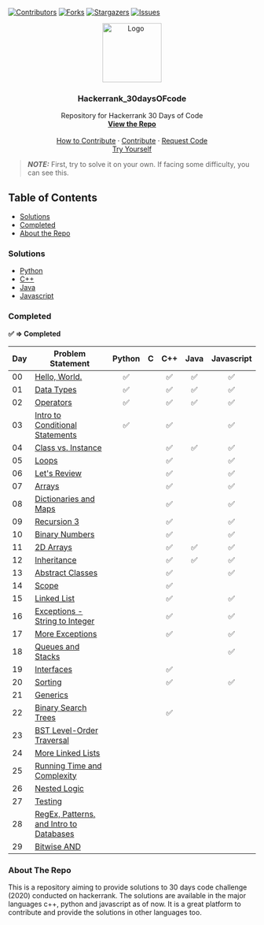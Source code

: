 [![Contributors][contributors-shield]][contributors-url]
[![Forks][forks-shield]][forks-url]
[![Stargazers][stars-shield]][stars-url]
[![Issues][issues-shield]][issues-url]

<p align="center">
  <a href=" https://www.hackerrank.com/domains/tutorials/30-days-of-code">
    <img src="https://alternative.me/media/256/hackerrank-icon-3ruwgb2qxxh1gxg6-c.png" alt="Logo" width="120" height="120">
  </a>

  <h3 align="center">Hackerrank_30daysOFcode</h3>

  <p align="center">
    Repository for Hackerrank 30 Days of Code
    <br />
    <a href="https://github.com/rahulsain3000/Hackerrank_30daysOFcode"><strong>View the Repo</strong></a>
    <br />
    <br />
    <a href="https://github.com/rahulsain3000/Hackerrank_30daysOFcode/blob/master/CONTRIBUTING.md">How to Contribute</a>
    ·
    <a href="https://github.com/rahulsain3000/Hackerrank_30daysOFcode/issues">Contribute</a>
    ·
    <a href="https://github.com/rahulsain3000/Hackerrank_30daysOFcode/issues">Request Code</a>
    <br/>
    <a href="https://www.hackerrank.com/domains/tutorials/30-days-of-code">Try Yourself</a>

  </p>
</p>

> **_NOTE:_** First, try to solve it on your own. If facing some difficulty, you can see this.

## Table of Contents

- [Solutions](#solutions)
- [Completed](#completed)
- [About the Repo](#about-the-repo)

### Solutions

- [Python](<https://github.com/rahulsain3000/Hackerrank_30daysOFcode/tree/master/30%20days%20of%20code(%20python)>)
- [C++](<https://github.com/rahulsain3000/Hackerrank_30daysOFcode/tree/master/30%20days%20of%20code(%20c%2B%2B)>)
- [Java](https://github.com/rahulsain3000/Hackerrank_30daysOFcode/tree/master/Hackerrank_30daysOFcode_in_JavaScript)
- [Javascript](https://github.com/rahulsain3000/Hackerrank_30daysOFcode/tree/master/Hackerrank_30daysOFcode_in_JavaScript)

### Completed

**:white_check_mark: ⇒ Completed**

| Day | Problem Statement                                                                                               | Python                              | C   | C++                                 | Java                                | Javascript                          |
| --- | --------------------------------------------------------------------------------------------------------------- | ----------------------------------- | --- | ----------------------------------- | ----------------------------------- | ----------------------------------- |
| 00  | [Hello, World.](https://www.hackerrank.com/challenges/30-hello-world/problem)                                   | <center>:white_check_mark:</center> |     | <center>:white_check_mark:</center> | <center>:white_check_mark:</center> | <center>:white_check_mark:</center> |
| 01  | [Data Types](https://www.hackerrank.com/challenges/30-data-types/problem)                                       | <center>:white_check_mark:</center> |     | <center>:white_check_mark:</center> | <center>:white_check_mark:</center> | <center>:white_check_mark:</center> |
| 02  | [Operators](https://www.hackerrank.com/challenges/30-operators/problem)                                         | <center>:white_check_mark:</center> |     | <center>:white_check_mark:</center> | <center>:white_check_mark:</center> | <center>:white_check_mark:</center> |
| 03  | [Intro to Conditional Statements]()                                                                             | <center>:white_check_mark:</center> |     | <center>:white_check_mark:</center> |                                     | <center>:white_check_mark:</center> |
| 04  | [Class vs. Instance](https://www.hackerrank.com/challenges/30-class-vs-instance/problem)                        |                                     |     | <center>:white_check_mark:</center> | <center>:white_check_mark:</center> | <center>:white_check_mark:</center> |
| 05  | [Loops](https://www.hackerrank.com/challenges/30-loops/problem)                                                 |                                     |     | <center>:white_check_mark:</center> |                                     | <center>:white_check_mark:</center> |
| 06  | [Let's Review](https://www.hackerrank.com/challenges/30-review-loop/problem)                                    |                                     |     | <center>:white_check_mark:</center> |                                     | <center>:white_check_mark:</center> |
| 07  | [Arrays](https://www.hackerrank.com/challenges/30-arrays/problem)                                               |                                     |     | <center>:white_check_mark:</center> |                                     | <center>:white_check_mark:</center> |
| 08  | [Dictionaries and Maps](https://www.hackerrank.com/challenges/30-dictionaries-and-maps/problem)                 |                                     |     | <center>:white_check_mark:</center> |                                     | <center>:white_check_mark:</center> |
| 09  | [Recursion 3](https://www.hackerrank.com/challenges/30-recursion/problem)                                       |                                     |     | <center>:white_check_mark:</center> |                                     | <center>:white_check_mark:</center> |
| 10  | [Binary Numbers](https://www.hackerrank.com/challenges/30-binary-numbers/problem)                               |                                     |     | <center>:white_check_mark:</center> |                                     | <center>:white_check_mark:</center> |
| 11  | [2D Arrays](https://www.hackerrank.com/challenges/30-2d-arrays/problem)                                         |                                     |     | <center>:white_check_mark:</center> | <center>:white_check_mark:</center> | <center>:white_check_mark:</center> |
| 12  | [Inheritance](https://www.hackerrank.com/challenges/30-inheritance/problem)                                     |                                     |     | <center>:white_check_mark:</center> | <center>:white_check_mark:</center> | <center>:white_check_mark:</center> |
| 13  | [Abstract Classes](https://www.hackerrank.com/challenges/30-abstract-classes/problem)                           |                                     |     | <center>:white_check_mark:</center> |                                     | <center>:white_check_mark:</center> |
| 14  | [Scope](https://www.hackerrank.com/challenges/30-scope/problem)                                                 |                                     |     | <center>:white_check_mark:</center> |                                     |                                     |
| 15  | [Linked List](https://www.hackerrank.com/challenges/30-linked-list/problem)                                     |                                     |     | <center>:white_check_mark:</center> |                                     | <center>:white_check_mark:</center> |
| 16  | [Exceptions - String to Integer](https://www.hackerrank.com/challenges/30-exceptions-string-to-integer/problem) |                                     |     | <center>:white_check_mark:</center> |                                     | <center>:white_check_mark:</center> |
| 17  | [More Exceptions](https://www.hackerrank.com/challenges/30-more-exceptions/problem)                             |                                     |     | <center>:white_check_mark:</center> |                                     | <center>:white_check_mark:</center> |
| 18  | [Queues and Stacks](https://www.hackerrank.com/challenges/30-queues-stacks/problem)                             |                                     |     |                                     |                                     | <center>:white_check_mark:</center> |
| 19  | [Interfaces](https://www.hackerrank.com/challenges/30-interfaces/problem)                                       |                                     |     | <center>:white_check_mark:</center> |                                     |                                     |
| 20  | [Sorting](https://www.hackerrank.com/challenges/30-sorting/problem)                                             |                                     |     | <center>:white_check_mark:</center> |                                     | <center>:white_check_mark:</center> |
| 21  | [Generics](https://www.hackerrank.com/challenges/30-generics/problem)                                           |                                     |     |                                     |                                     |                                     |
| 22  | [Binary Search Trees](https://www.hackerrank.com/challenges/30-binary-search-trees/problem)                     |                                     |     | <center>:white_check_mark:</center> |                                     |                                     |
| 23  | [BST Level-Order Traversal](https://www.hackerrank.com/challenges/30-binary-trees/problem)                      |                                     |     |                                     |                                     |                                     |
| 24  | [More Linked Lists](https://www.hackerrank.com/challenges/30-linked-list-deletion/problem)                      |                                     |     |                                     |                                     |                                     |
| 25  | [Running Time and Complexity](https://www.hackerrank.com/challenges/30-running-time-and-complexity/problem)     |                                     |     |                                     |                                     |                                     |
| 26  | [Nested Logic](https://www.hackerrank.com/challenges/30-nested-logic/problem)                                   |                                     |     |                                     |                                     |                                     |
| 27  | [Testing](https://www.hackerrank.com/challenges/30-testing/problem)                                             |                                     |     |                                     |                                     |                                     |
| 28  | [RegEx, Patterns, and Intro to Databases](https://www.hackerrank.com/challenges/30-regex-patterns/problem)      |                                     |     |                                     |                                     |                                     |
| 29  | [Bitwise AND](https://www.hackerrank.com/challenges/30-bitwise-and/problem)                                     |                                     |     |                                     |                                     |                                     |

### About The Repo

This is a repository aiming to provide solutions to 30 days code challenge (2020) conducted on hackerrank. The solutions are available in the major languages c++, python and javascript as of now. It is a great platform to contribute and provide the solutions in other languages too.

[contributors-shield]: https://img.shields.io/github/contributors/rahulsain3000/Hackerrank_30daysOFcode?style=flat-square
[contributors-url]: https://github.com/rahulsain3000/Hackerrank_30daysOFcode/graphs/contributors
[forks-shield]: https://img.shields.io/github/forks/rahulsain3000/Hackerrank_30daysOFcode?style=flat-square
[forks-url]: https://github.com/rahulsain3000/Hackerrank_30daysOFcode/network/members
[stars-shield]: https://img.shields.io/github/stars/rahulsain3000/Hackerrank_30daysOFcode?color=red&style=flat-square
[stars-url]: https://github.com/rahulsain3000/Hackerrank_30daysOFcode/stargazers
[issues-shield]: https://img.shields.io/github/issues/rahulsain3000/Hackerrank_30daysOFcode?color=orange&style=flat-square
[issues-url]: https://github.com/rahulsain3000/Hackerrank_30daysOFcode/issues
